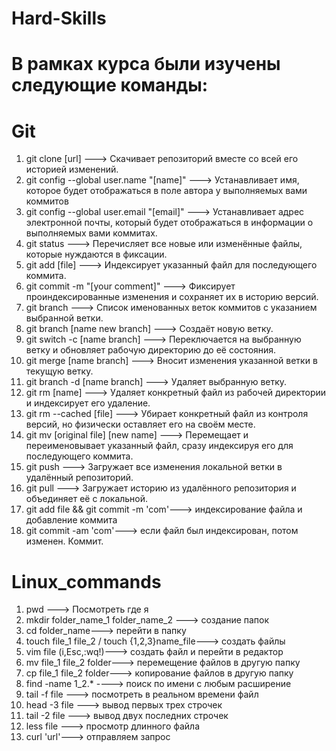 # Hard-Skills

# В рамках курса были изучены следующие команды:
# Git
1. git clone [url] ---> Скачивает репозиторий вместе со всей его историей изменений.
2. git config --global user.name "[name]" ---> Устанавливает имя, которое будет отображаться в поле автора у выполняемых вами коммитов
3. git config --global user.email "[email]" ---> Устанавливает адрес электронной почты, который будет отображаться в информации о выполняемых вами коммитах.
4. git status ---> Перечисляет все новые или изменённые файлы, которые нуждаются в фиксации.
5. git add [file] ---> Индексирует указанный файл для последующего коммита.
6. git commit -m "[your comment]" ---> Фиксирует проиндексированные изменения и сохраняет их в историю версий.
7. git branch ---> Список именованных веток коммитов с указанием выбранной ветки.
8. git branch [name new branch] ---> Создаёт новую ветку.
9. git switch -c [name branch] ---> Переключается на выбранную ветку и обновляет рабочую директорию до её состояния.
10. git merge [name branch] ---> Вносит изменения указанной ветки в текущую ветку.
11. git branch -d [name branch] ---> Удаляет выбранную ветку.
12. git rm [name] ---> Удаляет конкретный файл из рабочей директории и индексирует его удаление.
13. git rm --cached [file] ---> Убирает конкретный файл из контроля версий, но физически оставляет его на своём месте.
14. git mv [original file] [new name] ---> Перемещает и переименовывает указанный файл, сразу индексируя его для последующего коммита.
15. git push ---> Загружает все изменения локальной ветки в удалённый репозиторий.
16. git pull ---> Загружает историю из удалённого репозитория и объединяет её с локальной.
17. git add file && git commit -m 'com'---> индексирование файла и добавление коммита
18. git commit -am 'com'---> если файл был индексирован, потом изменен. Коммит.
# Linux_commands
1. pwd ---> Посмотреть где я
2. mkdir folder_name_1 folder_name_2 ---> создание папок
3. cd folder_name---> перейти в папку
4. touch file_1 file_2 / touch {1,2,3}name_file---> создать файлы
5. vim file (i,Esc,:wq!)---> создать файл и перейти в редактор
6. mv file_1 file_2 folder---> перемещение файлов в другую папку
7. cp file_1 file_2 folder---> копирование файлов в другую папку
8. find -name 1_2.* ----> поиск по имени с любым расширение
9. tail -f file ---> посмотреть в реальном времени файл
10. head -3 file ---> вывод первых трех строчек
11. tail -2 file ---> вывод двух последних строчек
12. less file ---> просмотр длинного файла
13. curl 'url'---> отправляем запрос
